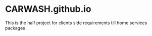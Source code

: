 # CARWASH.github.io
This is the half project for clients side requirements till home services packages . 
